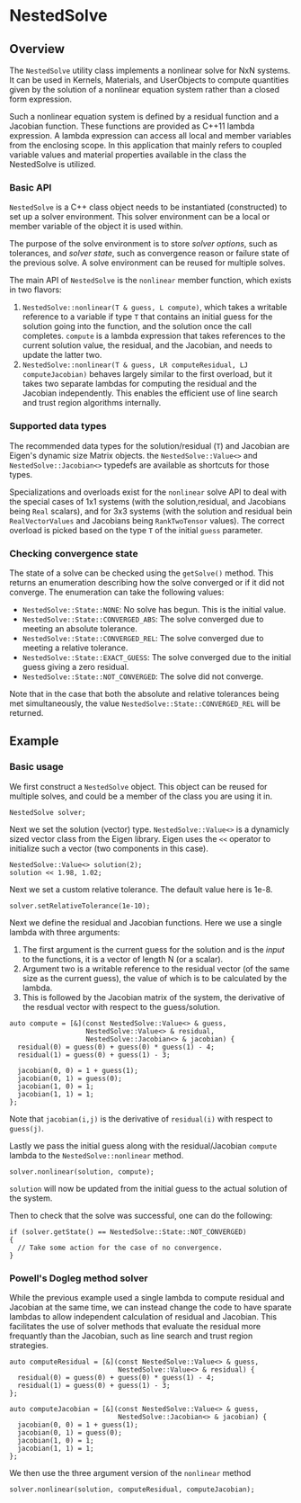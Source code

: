 # NestedSolve

## Overview

The `NestedSolve` utility class implements a nonlinear solve for NxN systems.
It can be used in Kernels, Materials, and UserObjects to compute quantities
given by the solution of a nonlinear equation system rather than a closed form
expression.

Such a nonlinear equation system is defined by a residual function and a
Jacobian function. These functions are provided as C++11 lambda expression. A
lambda expression can access all local and member variables from the enclosing
scope. In this application that mainly refers to coupled variable values and
material properties available in the class the NestedSolve is utilized.

### Basic API

`NestedSolve` is a C++ class object needs to be instantiated (constructed) to
set up a solver environment. This solver environment can be a local or member
variable of the object it is used within.

The purpose of the solve environment is to store *solver options*, such as
tolerances, and *solver state*, such as convergence reason or failure state of
the previous solve. A solve environment can be reused for multiple solves.

The main API of `NestedSolve` is the `nonlinear` member function, which exists in two flavors:

1. `NestedSolve::nonlinear(T & guess, L compute)`, which takes a writable reference to a variable if type `T` that contains an initial guess for the solution going into the function, and the solution once the call completes. `compute` is a lambda expression that takes references to the current solution value, the residual, and the Jacobian, and needs to update the latter two.
2. `NestedSolve::nonlinear(T & guess, LR computeResidual, LJ computeJacobian)` behaves largely similar to the first overload, but it takes two separate lambdas for computing the residual and the Jacobian independently. This enables the efficient use of line search and trust region algorithms internally.

### Supported data types

The recommended data types for the solution/residual (`T`) and Jacobian are Eigen's
dynamic size Matrix objects. the `NestedSolve::Value<>` and
`NestedSolve::Jacobian<>` typedefs are available as shortcuts for those types.

Specializations and overloads exist for the `nonlinear` solve API to deal with
the special cases of 1x1 systems (with the solution,residual, and Jacobians
being `Real` scalars), and for 3x3 systems (with the solution and residual bein
`RealVectorValues` and Jacobians being `RankTwoTensor` values). The correct
overload is picked based on the type `T` of the initial `guess` parameter.

### Checking convergence state

The state of a solve can be checked using the `getSolve()` method. This returns
an enumeration describing how the solve converged or if it did not converge. The
enumeration can take the following values:

- `NestedSolve::State::NONE`: No solve has begun. This is the initial value.
- `NestedSolve::State::CONVERGED_ABS`: The solve converged due to meeting an absolute tolerance.
- `NestedSolve::State::CONVERGED_REL`: The solve converged due to meeting a relative tolerance.
- `NestedSolve::State::EXACT_GUESS`: The solve converged due to the initial guess giving a
  zero residual.
- `NestedSolve::State::NOT_CONVERGED`: The solve did not converge.

Note that in the case that both the absolute and relative tolerances being met
simultaneously, the value `NestedSolve::State::CONVERGED_REL` will be returned.

## Example

### Basic usage

We first construct a `NestedSolve` object. This object can be reused for
multiple solves, and could be a member of the class you are using it in.

```
NestedSolve solver;
```

Next we set the solution (vector) type. `NestedSolve::Value<>` is a dynamicly
sized vector class from the Eigen library. Eigen uses the `<<` operator to
initialize such a vector (two components in this case).

```
NestedSolve::Value<> solution(2);
solution << 1.98, 1.02;
```

Next we set a custom relative tolerance. The default value here is 1e-8.

```
solver.setRelativeTolerance(1e-10);
```

Next we define the residual and Jacobian functions. Here we use a single lambda
with three arguments:

1. The first argument is the current guess for the solution and is the _input_ to the functions, it is a vector of length N (or a scalar).
2. Argument two is a writable reference to the residual vector (of the same size as the current guess), the value of which is to be calculated by the lambda.
3. This is followed by the Jacobian matrix of the system, the derivative of the resdual vector with respect to the guess/solution.

```
auto compute = [&](const NestedSolve::Value<> & guess,
                   NestedSolve::Value<> & residual,
                   NestedSolve::Jacobian<> & jacobian) {
  residual(0) = guess(0) + guess(0) * guess(1) - 4;
  residual(1) = guess(0) + guess(1) - 3;

  jacobian(0, 0) = 1 + guess(1);
  jacobian(0, 1) = guess(0);
  jacobian(1, 0) = 1;
  jacobian(1, 1) = 1;
};
```

Note that `jacobian(i,j)` is the derivative of `residual(i)` with respect to `guess(j)`.

Lastly we pass the initial guess along with the residual/Jacobian `compute`
lambda to the `NestedSolve::nonlinear` method.

```
solver.nonlinear(solution, compute);
```

`solution` will now be updated from the initial guess to the actual solution of
the system.

Then to check that the solve was successful, one can do the following:

```
if (solver.getState() == NestedSolve::State::NOT_CONVERGED)
{
  // Take some action for the case of no convergence.
}
```

### Powell's Dogleg method solver

While the previous example used a single lambda to compute residual and Jacobian
at the same time, we can instead change the code to have sparate lambdas to
allow independent calculation of residual and Jacobian. This facilitates the use
of solver methods that evaluate the residual more frequantly than the Jacobian,
such as line search and trust region strategies.

```
auto computeResidual = [&](const NestedSolve::Value<> & guess,
                           NestedSolve::Value<> & residual) {
  residual(0) = guess(0) + guess(0) * guess(1) - 4;
  residual(1) = guess(0) + guess(1) - 3;
};

auto computeJacobian = [&](const NestedSolve::Value<> & guess,
                           NestedSolve::Jacobian<> & jacobian) {
  jacobian(0, 0) = 1 + guess(1);
  jacobian(0, 1) = guess(0);
  jacobian(1, 0) = 1;
  jacobian(1, 1) = 1;
};
```

We then use the three argument version of the `nonlinear` method

```
solver.nonlinear(solution, computeResidual, computeJacobian);
```
